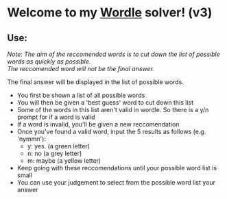 # Welcome to my [Wordle](https://www.nytimes.com/games/wordle/index.html) solver! (v3)

## Use:

_Note: The aim of the reccomended words is to cut down the list of possible words as quickly as possible. \
The reccomended word will not be the final answer._

The final answer will be displayed in the list of possible words.

- You first be shown a list of all possible words
- You will then be given a 'best guess' word to cut down this list
- Some of the words in this list aren't valid in wordle. So there is a y/n prompt for if a word is valid
- If a word is invalid, you'll be given a new reccomendation
- Once you've found a valid word, input the 5 results as follows (e.g. 'nymmn'):
  - y: yes. (a green letter)
  - n: no (a grey letter)
  - m: maybe (a yellow letter)
- Keep going with these reccomendations until your possible word list is small
- You can use your judgement to select from the possible word list your answer
